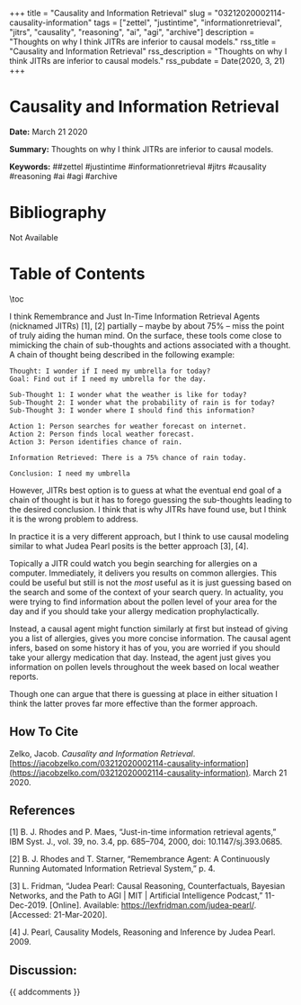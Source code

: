 +++
title = "Causality and Information Retrieval"
slug = "03212020002114-causality-information"
tags = ["zettel", "justintime", "informationretrieval", "jitrs", "causality", "reasoning", "ai", "agi", "archive"]
description = "Thoughts on why I think JITRs are inferior to causal models."
rss_title = "Causality and Information Retrieval"
rss_description = "Thoughts on why I think JITRs are inferior to causal models."
rss_pubdate = Date(2020, 3, 21)
+++



Causality and Information Retrieval
=========

**Date:** March 21 2020

**Summary:** Thoughts on why I think JITRs are inferior to causal models.

**Keywords:** ##zettel #justintime #informationretrieval #jitrs #causality #reasoning #ai #agi #archive

Bibliography
==========

Not Available

Table of Contents
=========

\toc

I think Remembrance and Just In-Time Information Retrieval Agents (nicknamed JITRs) [1], [2] partially – maybe by about 75% – miss the point of truly aiding the human mind. On the surface, these tools come close to mimicking the chain of sub-thoughts and actions associated with a thought. A chain of thought being described in the following example: 

```
Thought: I wonder if I need my umbrella for today?
Goal: Find out if I need my umbrella for the day.

Sub-Thought 1: I wonder what the weather is like for today?
Sub-Thought 2: I wonder what the probability of rain is for today?
Sub-Thought 3: I wonder where I should find this information?

Action 1: Person searches for weather forecast on internet.
Action 2: Person finds local weather forecast.
Action 3: Person identifies chance of rain.

Information Retrieved: There is a 75% chance of rain today.

Conclusion: I need my umbrella
```

However, JITRs best option is to guess at what the eventual end goal of a chain of thought is but it has to forego guessing the sub-thoughts leading to the desired conclusion. I think that is why JITRs have found use, but I think it is the wrong problem to address. 

In practice it is a very different approach, but I think to use causal modeling similar to what Judea Pearl posits is the better approach [3], [4].

Topically a JITR could watch you begin searching for allergies on a computer. Immediately, it delivers you results on common allergies. This could be useful but still is not the *most* useful as it is just guessing based on the search and some of the context of your search query. In actuality, you were trying to find information about the pollen level of your area for the day and if you should take your allergy medication prophylactically.

Instead, a causal agent might function similarly at first but instead of giving you a list of allergies, gives you more concise information. The causal agent infers, based on some history it has of you, you are worried if you should take your allergy medication that day. Instead, the agent just gives you information on pollen levels throughout the week based on local weather reports.

Though one can argue that there is guessing at place in either situation I think the latter proves far more effective than the former approach.
## How To Cite

 Zelko, Jacob. _Causality and Information Retrieval_. [https://jacobzelko.com/03212020002114-causality-information](https://jacobzelko.com/03212020002114-causality-information). March 21 2020.
## References

[1] B. J. Rhodes and P. Maes, “Just-in-time information retrieval agents,” IBM Syst. J., vol. 39, no. 3.4, pp. 685–704, 2000, doi: 10.1147/sj.393.0685.

[2] B. J. Rhodes and T. Starner, “Remembrance Agent: A Continuously Running Automated Information Retrieval System,” p. 4.

[3] L. Fridman, “Judea Pearl: Causal Reasoning, Counterfactuals, Bayesian Networks, and the Path to AGI | MIT | Artificial Intelligence Podcast,” 11-Dec-2019. [Online]. Available: https://lexfridman.com/judea-pearl/. [Accessed: 21-Mar-2020].

[4] J. Pearl, Causality Models, Reasoning and Inference by Judea Pearl. 2009.
## Discussion: 

{{ addcomments }}
